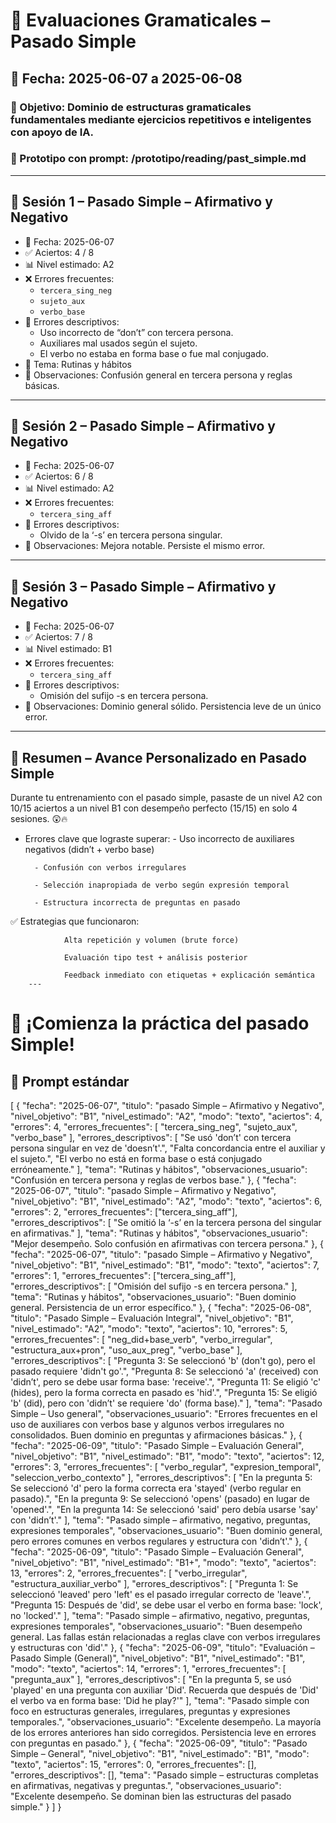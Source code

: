 
# 📘 Evaluaciones Gramaticales – Pasado Simple

## 📅 Fecha: 2025-06-07 a 2025-06-08  
### 🎯 Objetivo: Dominio de estructuras gramaticales fundamentales mediante ejercicios repetitivos e inteligentes con apoyo de IA.
### 🎯 Prototipo con prompt: /prototipo/reading/past_simple.md
---

## 🧪 Sesión 1 – Pasado Simple – Afirmativo y Negativo  
- 📅 Fecha: 2025-06-07  
- ✅ Aciertos: 4 / 8  
- 📊 Nivel estimado: A2  
- ❌ Errores frecuentes:
  - `tercera_sing_neg`
  - `sujeto_aux`
  - `verbo_base`
- 🧠 Errores descriptivos:
  - Uso incorrecto de “don’t” con tercera persona.
  - Auxiliares mal usados según el sujeto.
  - El verbo no estaba en forma base o fue mal conjugado.  
- 📝 Tema: Rutinas y hábitos  
- 💬 Observaciones: Confusión general en tercera persona y reglas básicas.

---

## 🧪 Sesión 2 – Pasado Simple – Afirmativo y Negativo  
- 📅 Fecha: 2025-06-07  
- ✅ Aciertos: 6 / 8  
- 📊 Nivel estimado: A2  
- ❌ Errores frecuentes:
  - `tercera_sing_aff`
- 🧠 Errores descriptivos:
  - Olvido de la ‘-s’ en tercera persona singular.  
- 💬 Observaciones: Mejora notable. Persiste el mismo error.

---

## 🧪 Sesión 3 – Pasado Simple – Afirmativo y Negativo  
- 📅 Fecha: 2025-06-07  
- ✅ Aciertos: 7 / 8  
- 📊 Nivel estimado: B1  
- ❌ Errores frecuentes:
  - `tercera_sing_aff`
- 🧠 Errores descriptivos:
  - Omisión del sufijo -s en tercera persona.  
- 💬 Observaciones: Dominio general sólido. Persistencia leve de un único error.

---

## 🧾 Resumen – Avance Personalizado en Pasado Simple

Durante tu entrenamiento con el pasado simple, pasaste de un nivel A2 con 10/15 aciertos a un nivel B1 con desempeño perfecto (15/15) en solo 4 sesiones. 😲🔥
- Errores clave que lograste superar:
        - Uso incorrecto de auxiliares negativos (didn’t + verbo base)

        - Confusión con verbos irregulares

        - Selección inapropiada de verbo según expresión temporal

        - Estructura incorrecta de preguntas en pasado

✅ Estrategias que funcionaron:

                Alta repetición y volumen (brute force)

                Evaluación tipo test + análisis posterior

                Feedback inmediato con etiquetas + explicación semántica
        ---

# 🚀 ¡Comienza la práctica del pasado Simple!

## 🧠 Prompt estándar


[
  {
    "fecha": "2025-06-07",
    "titulo": "pasado Simple – Afirmativo y Negativo",
    "nivel_objetivo": "B1",
    "nivel_estimado": "A2",
    "modo": "texto",
    "aciertos": 4,
    "errores": 4,
    "errores_frecuentes": [
      "tercera_sing_neg",
      "sujeto_aux",
      "verbo_base"
    ],
    "errores_descriptivos": [
      "Se usó 'don’t' con tercera persona singular en vez de 'doesn’t'.",
      "Falta concordancia entre el auxiliar y el sujeto.",
      "El verbo no está en forma base o está conjugado erróneamente."
    ],
    "tema": "Rutinas y hábitos",
    "observaciones_usuario": "Confusión en tercera persona y reglas de verbos base."
  },
  {
    "fecha": "2025-06-07",
    "titulo": "pasado Simple – Afirmativo y Negativo",
    "nivel_objetivo": "B1",
    "nivel_estimado": "A2",
    "modo": "texto",
    "aciertos": 6,
    "errores": 2,
    "errores_frecuentes": ["tercera_sing_aff"],
    "errores_descriptivos": [
      "Se omitió la ‘-s’ en la tercera persona del singular en afirmativas."
    ],
    "tema": "Rutinas y hábitos",
    "observaciones_usuario": "Mejor desempeño. Solo confusión en afirmativas con tercera persona."
  },
  {
    "fecha": "2025-06-07",
    "titulo": "pasado Simple – Afirmativo y Negativo",
    "nivel_objetivo": "B1",
    "nivel_estimado": "B1",
    "modo": "texto",
    "aciertos": 7,
    "errores": 1,
    "errores_frecuentes": ["tercera_sing_aff"],
    "errores_descriptivos": [
      "Omisión del sufijo -s en tercera persona."
    ],
    "tema": "Rutinas y hábitos",
    "observaciones_usuario": "Buen dominio general. Persistencia de un error específico."
  },
  {
  "fecha": "2025-06-08",
  "titulo": "Pasado Simple – Evaluación Integral",
  "nivel_objetivo": "B1",
  "nivel_estimado": "A2",
  "modo": "texto",
  "aciertos": 10,
  "errores": 5,
  "errores_frecuentes": [
    "neg_did+base_verb",
    "verbo_irregular",
    "estructura_aux+pron",
    "uso_aux_preg",
    "verbo_base"
  ],
  "errores_descriptivos": [
    "Pregunta 3: Se seleccionó 'b' (don't go), pero el pasado requiere 'didn't go'.",
    "Pregunta 8: Se seleccionó 'a' (received) con 'didn’t', pero se debe usar forma base: 'receive'.",
    "Pregunta 11: Se eligió 'c' (hides), pero la forma correcta en pasado es 'hid'.",
    "Pregunta 15: Se eligió 'b' (did), pero con 'didn’t' se requiere 'do' (forma base)."
  ],
  "tema": "Pasado Simple – Uso general",
  "observaciones_usuario": "Errores frecuentes en el uso de auxiliares con verbos base y algunos verbos irregulares no consolidados. Buen dominio en preguntas y afirmaciones básicas."
},
{
  "fecha": "2025-06-09",
  "titulo": "Pasado Simple – Evaluación General",
  "nivel_objetivo": "B1",
  "nivel_estimado": "B1",
  "modo": "texto",
  "aciertos": 12,
  "errores": 3,
  "errores_frecuentes": [
    "verbo_regular",
    "expresion_temporal",
    "seleccion_verbo_contexto"
  ],
  "errores_descriptivos": [
    "En la pregunta 5: Se seleccionó 'd' pero la forma correcta era 'stayed' (verbo regular en pasado).",
    "En la pregunta 9: Se seleccionó 'opens' (pasado) en lugar de 'opened'.",
    "En la pregunta 14: Se seleccionó 'said' pero debía usarse 'say' con 'didn’t'."
  ],
  "tema": "Pasado simple – afirmativo, negativo, preguntas, expresiones temporales",
  "observaciones_usuario": "Buen dominio general, pero errores comunes en verbos regulares y estructura con 'didn’t'."
},
{
  "fecha": "2025-06-09",
  "titulo": "Pasado Simple – Evaluación General",
  "nivel_objetivo": "B1",
  "nivel_estimado": "B1+",
  "modo": "texto",
  "aciertos": 13,
  "errores": 2,
  "errores_frecuentes": [
    "verbo_irregular",
    "estructura_auxiliar_verbo"
  ],
  "errores_descriptivos": [
    "Pregunta 1: Se seleccionó 'leaved' pero 'left' es el pasado irregular correcto de 'leave'.",
    "Pregunta 15: Después de 'did', se debe usar el verbo en forma base: 'lock', no 'locked'."
  ],
  "tema": "Pasado simple – afirmativo, negativo, preguntas, expresiones temporales",
  "observaciones_usuario": "Buen desempeño general. Las fallas están relacionadas a reglas clave con verbos irregulares y estructuras con 'did'."
},
{
  "fecha": "2025-06-09",
  "titulo": "Evaluación – Pasado Simple (General)",
  "nivel_objetivo": "B1",
  "nivel_estimado": "B1",
  "modo": "texto",
  "aciertos": 14,
  "errores": 1,
  "errores_frecuentes": [
    "pregunta_aux"
  ],
  "errores_descriptivos": [
    "En la pregunta 5, se usó 'played' en una pregunta con auxiliar 'Did'. Recuerda que después de 'Did' el verbo va en forma base: 'Did he play?'"
  ],
  "tema": "Pasado simple con foco en estructuras generales, irregulares, preguntas y expresiones temporales.",
  "observaciones_usuario": "Excelente desempeño. La mayoría de los errores anteriores han sido corregidos. Persistencia leve en errores con preguntas en pasado."
},
{
  "fecha": "2025-06-09",
  "titulo": "Pasado Simple – General",
  "nivel_objetivo": "B1",
  "nivel_estimado": "B1",
  "modo": "texto",
  "aciertos": 15,
  "errores": 0,
  "errores_frecuentes": [],
  "errores_descriptivos": [],
  "tema": "Pasado simple – estructuras completas en afirmativas, negativas y preguntas.",
  "observaciones_usuario": "Excelente desempeño. Se dominan bien las estructuras del pasado simple."
}
]
}
